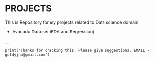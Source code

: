 # PROJECTS
This is Repository for my projects related to Data science domain

- Avacado Data set (EDA and Regression)

__

```
print("Thanks for checking this. Please give suggestions. EMAIL - goldyjnu@gmail.com")
```
